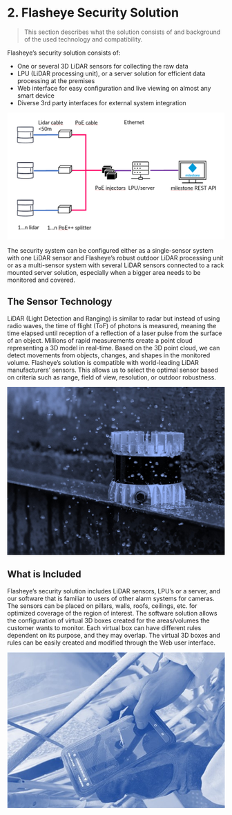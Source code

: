 # 2. Flasheye Security Solution

> This section describes what the solution consists of and background of the used technology and compatibility.

Flasheye’s security solution consists of:
- One or several 3D LiDAR sensors for collecting the raw data
- LPU (LiDAR processing unit), or a server solution for efficient data processing at the premises
- Web interface for easy configuration and live viewing on almost any smart device
- Diverse 3rd party interfaces for external system integration

![First pic from second stage](../_media/2_fss_pic1.png "Overivew of LiDAR set-up.")

The security system can be configured either as a single-sensor system with one LiDAR sensor and Flasheye’s robust outdoor LiDAR processing unit or as a multi-sensor system with several LiDAR sensors connected to a rack mounted server solution, especially when a bigger area needs to be monitored and covered.

## The Sensor Technology

LiDAR (Light Detection and Ranging) is similar to radar but instead of using radio waves, the time of flight (ToF) of photons is measured, meaning the time elapsed until reception of a reflection of a laser pulse from the surface of an object. Millions of rapid measurements create a point cloud representing a 3D model in real-time. Based on the 3D point cloud, we can detect movements from objects, changes, and shapes in the monitored volume. Flasheye’s solution is compatible with world-leading LiDAR manufacturers’ sensors. This allows us to select the optimal sensor based on criteria such as range, field of view, resolution, or outdoor robustness. 

![Second pic from second stage](../_media/2_fss_pic2.png "The LiDAR is all-weather tough.")

## What is Included

Flasheye’s security solution includes LiDAR sensors, LPU’s or a server, and our software that is familiar to users of other alarm systems for cameras. The sensors can be placed on pillars, walls, roofs, ceilings, etc. for optimized coverage of the region of interest. The software solution allows the configuration of virtual 3D boxes created for the areas/volumes the customer wants to monitor. Each virtual box can have different rules dependent on its purpose, and they may overlap. The virtual 3D boxes and rules can be easily created and modified through the Web user interface. 

![Third pic from second stage](../_media/2_fss_pic3.png "Flasheye's software can control the LiDAR with almost any smart device.")